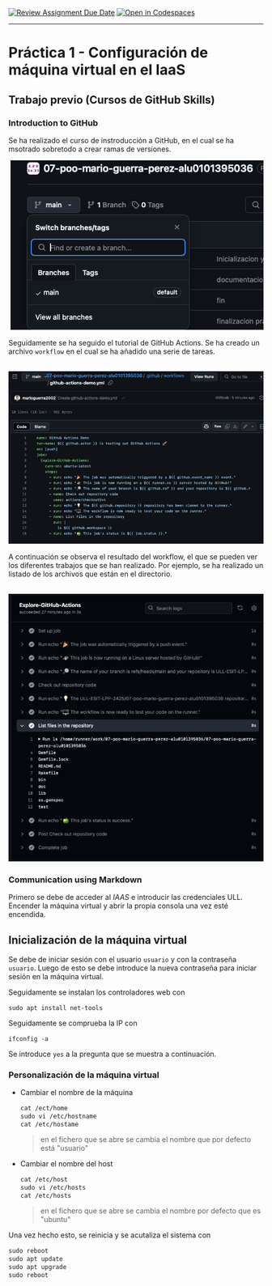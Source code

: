 [![Review Assignment Due Date](https://classroom.github.com/assets/deadline-readme-button-22041afd0340ce965d47ae6ef1cefeee28c7c493a6346c4f15d667ab976d596c.svg)](https://classroom.github.com/a/h8fF_2CY)
[![Open in Codespaces](https://classroom.github.com/assets/launch-codespace-2972f46106e565e64193e422d61a12cf1da4916b45550586e14ef0a7c637dd04.svg)](https://classroom.github.com/open-in-codespaces?assignment_repo_id=17874066)

---

# Práctica 1 - Configuración de máquina virtual en el IaaS

## Trabajo previo (Cursos de GitHub Skills)

### Introduction to GitHub

Se ha realizado el curso de instroducción a GitHub, en el cual se ha msotrado sobretodo a crear ramas de versiones.

<img> ![Captura acerca de la creación de la rama](./img/rama.png) </img>

Seguidamente se ha seguido el tutorial de GitHub Actions. Se ha creado un archivo `workflow` en el cual se ha añadido una serie de tareas.

<img> ![Captura acerca de la creación del workflow](./img/workflow.png) </img>

A continuación se observa el resultado del workflow, el que se pueden ver los diferentes trabajos que se han realizado. Por ejemplo, se ha realizado un listado de los archivos que están en el directorio.

<img> ![Captura acerca del resultado del worflow](./img/listado_workflow.png) </img>

### Communication using Markdown



Primero se debe de acceder al _IAAS_  e introducir las credenciales ULL.
Encender la máquina virtual y abrir la propia consola una vez esté encendida.

## Inicialización de la máquina virtual

Se debe de iniciar sesión con el usuario ` usuario ` y con la contraseña ` usuario `.
Luego de esto se debe introduce la nueva contraseña para iniciar sesión en la máquina virtual.

Seguidamente se instalan los controladores web con
```
sudo apt install net-tools
```
Seguidamente se comprueba la IP con

```
ifconfig -a
```

Se introduce `yes` a la pregunta que se muestra a continuación.

### Personalización de la máquina virtual
 - Cambiar el nombre de la máquina
    ```
    cat /ect/home
    sudo vi /etc/hostname
    cat /etc/hostame
    ```
    > en el fichero que se abre se cambia el nombre que por defecto está "usuario"
- Cambiar el nombre del host
    ```
    cat /etc/host
    sudo vi /etc/hosts
    cat /etc/hosts
    ```
    > en el fichero que se abre se cambia el nombre por defecto que es "ubuntu"

Una vez hecho esto, se reinicia y se acutaliza el sistema con
```
sudo reboot
sudo apt update
sudo apt upgrade
sudo reboot
```


